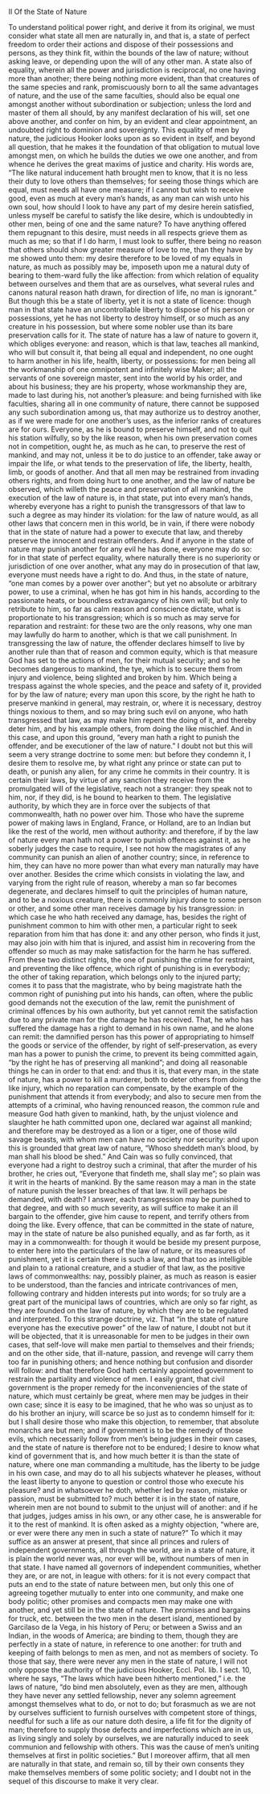 II
Of the State of Nature

To understand political power right, and derive it from its original, we must consider what state all men are naturally in, and that is, a state of perfect freedom to order their actions and dispose of their possessions and persons, as they think fit, within the bounds of the law of nature; without asking leave, or depending upon the will of any other man.
A state also of equality, wherein all the power and jurisdiction is reciprocal, no one having more than another; there being nothing more evident, than that creatures of the same species and rank, promiscuously born to all the same advantages of nature, and the use of the same faculties, should also be equal one amongst another without subordination or subjection; unless the lord and master of them all should, by any manifest declaration of his will, set one above another, and confer on him, by an evident and clear appointment, an undoubted right to dominion and sovereignty.
This equality of men by nature, the judicious Hooker looks upon as so evident in itself, and beyond all question, that he makes it the foundation of that obligation to mutual love amongst men, on which he builds the duties we owe one another, and from whence he derives the great maxims of justice and charity. His words are,
“The like natural inducement hath brought men to know, that it is no less their duty to love others than themselves; for seeing those things which are equal, must needs all have one measure; if I cannot but wish to receive good, even as much at every man’s hands, as any man can wish unto his own soul, how should I look to have any part of my desire herein satisfied, unless myself be careful to satisfy the like desire, which is undoubtedly in other men, being of one and the same nature? To have anything offered them repugnant to this desire, must needs in all respects grieve them as much as me; so that if I do harm, I must look to suffer, there being no reason that others should show greater measure of love to me, than they have by me showed unto them: my desire therefore to be loved of my equals in nature, as much as possibly may be, imposeth upon me a natural duty of bearing to them-ward fully the like affection: from which relation of equality between ourselves and them that are as ourselves, what several rules and canons natural reason hath drawn, for direction of life, no man is ignorant.”
But though this be a state of liberty, yet it is not a state of licence: though man in that state have an uncontrollable liberty to dispose of his person or possessions, yet he has not liberty to destroy himself, or so much as any creature in his possession, but where some nobler use than its bare preservation calls for it. The state of nature has a law of nature to govern it, which obliges everyone: and reason, which is that law, teaches all mankind, who will but consult it, that being all equal and independent, no one ought to harm another in his life, health, liberty, or possessions: for men being all the workmanship of one omnipotent and infinitely wise Maker; all the servants of one sovereign master, sent into the world by his order, and about his business; they are his property, whose workmanship they are, made to last during his, not another’s pleasure: and being furnished with like faculties, sharing all in one community of nature, there cannot be supposed any such subordination among us, that may authorize us to destroy another, as if we were made for one another’s uses, as the inferior ranks of creatures are for ours. Everyone, as he is bound to preserve himself, and not to quit his station wilfully, so by the like reason, when his own preservation comes not in competition, ought he, as much as he can, to preserve the rest of mankind, and may not, unless it be to do justice to an offender, take away or impair the life, or what tends to the preservation of life, the liberty, health, limb, or goods of another.
And that all men may be restrained from invading others rights, and from doing hurt to one another, and the law of nature be observed, which willeth the peace and preservation of all mankind, the execution of the law of nature is, in that state, put into every man’s hands, whereby everyone has a right to punish the transgressors of that law to such a degree as may hinder its violation: for the law of nature would, as all other laws that concern men in this world, be in vain, if there were nobody that in the state of nature had a power to execute that law, and thereby preserve the innocent and restrain offenders. And if anyone in the state of nature may punish another for any evil he has done, everyone may do so: for in that state of perfect equality, where naturally there is no superiority or jurisdiction of one over another, what any may do in prosecution of that law, everyone must needs have a right to do.
And thus, in the state of nature, “one man comes by a power over another”; but yet no absolute or arbitrary power, to use a criminal, when he has got him in his hands, according to the passionate heats, or boundless extravagancy of his own will; but only to retribute to him, so far as calm reason and conscience dictate, what is proportionate to his transgression; which is so much as may serve for reparation and restraint: for these two are the only reasons, why one man may lawfully do harm to another, which is that we call punishment. In transgressing the law of nature, the offender declares himself to live by another rule than that of reason and common equity, which is that measure God has set to the actions of men, for their mutual security; and so he becomes dangerous to mankind, the tye, which is to secure them from injury and violence, being slighted and broken by him. Which being a trespass against the whole species, and the peace and safety of it, provided for by the law of nature; every man upon this score, by the right he hath to preserve mankind in general, may restrain, or, where it is necessary, destroy things noxious to them, and so may bring such evil on anyone, who hath transgressed that law, as may make him repent the doing of it, and thereby deter him, and by his example others, from doing the like mischief. And in this case, and upon this ground, “every man hath a right to punish the offender, and be executioner of the law of nature.”
I doubt not but this will seem a very strange doctrine to some men: but before they condemn it, I desire them to resolve me, by what right any prince or state can put to death, or punish any alien, for any crime he commits in their country. It is certain their laws, by virtue of any sanction they receive from the promulgated will of the legislative, reach not a stranger: they speak not to him, nor, if they did, is he bound to hearken to them. The legislative authority, by which they are in force over the subjects of that commonwealth, hath no power over him. Those who have the supreme power of making laws in England, France, or Holland, are to an Indian but like the rest of the world, men without authority: and therefore, if by the law of nature every man hath not a power to punish offences against it, as he soberly judges the case to require, I see not how the magistrates of any community can punish an alien of another country; since, in reference to him, they can have no more power than what every man naturally may have over another.
Besides the crime which consists in violating the law, and varying from the right rule of reason, whereby a man so far becomes degenerate, and declares himself to quit the principles of human nature, and to be a noxious creature, there is commonly injury done to some person or other, and some other man receives damage by his transgression: in which case he who hath received any damage, has, besides the right of punishment common to him with other men, a particular right to seek reparation from him that has done it: and any other person, who finds it just, may also join with him that is injured, and assist him in recovering from the offender so much as may make satisfaction for the harm he has suffered.
From these two distinct rights, the one of punishing the crime for restraint, and preventing the like offence, which right of punishing is in everybody; the other of taking reparation, which belongs only to the injured party; comes it to pass that the magistrate, who by being magistrate hath the common right of punishing put into his hands, can often, where the public good demands not the execution of the law, remit the punishment of criminal offences by his own authority, but yet cannot remit the satisfaction due to any private man for the damage he has received. That, he who has suffered the damage has a right to demand in his own name, and he alone can remit: the damnified person has this power of appropriating to himself the goods or service of the offender, by right of self-preservation, as every man has a power to punish the crime, to prevent its being committed again, “by the right he has of preserving all mankind”; and doing all reasonable things he can in order to that end: and thus it is, that every man, in the state of nature, has a power to kill a murderer, both to deter others from doing the like injury, which no reparation can compensate, by the example of the punishment that attends it from everybody; and also to secure men from the attempts of a criminal, who having renounced reason, the common rule and measure God hath given to mankind, hath, by the unjust violence and slaughter he hath committed upon one, declared war against all mankind; and therefore may be destroyed as a lion or a tiger, one of those wild savage beasts, with whom men can have no society nor security: and upon this is grounded that great law of nature, “Whoso sheddeth man’s blood, by man shall his blood be shed.” And Cain was so fully convinced, that everyone had a right to destroy such a criminal, that after the murder of his brother, he cries out, “Everyone that findeth me, shall slay me”; so plain was it writ in the hearts of mankind.
By the same reason may a man in the state of nature punish the lesser breaches of that law. It will perhaps be demanded, with death? I answer, each transgression may be punished to that degree, and with so much severity, as will suffice to make it an ill bargain to the offender, give him cause to repent, and terrify others from doing the like. Every offence, that can be committed in the state of nature, may in the state of nature be also punished equally, and as far forth, as it may in a commonwealth: for though it would be beside my present purpose, to enter here into the particulars of the law of nature, or its measures of punishment, yet it is certain there is such a law, and that too as intelligible and plain to a rational creature, and a studier of that law, as the positive laws of commonwealths: nay, possibly plainer, as much as reason is easier to be understood, than the fancies and intricate contrivances of men, following contrary and hidden interests put into words; for so truly are a great part of the municipal laws of countries, which are only so far right, as they are founded on the law of nature, by which they are to be regulated and interpreted.
To this strange doctrine, viz. That “in the state of nature everyone has the executive power” of the law of nature, I doubt not but it will be objected, that it is unreasonable for men to be judges in their own cases, that self-love will make men partial to themselves and their friends; and on the other side, that ill-nature, passion, and revenge will carry them too far in punishing others; and hence nothing but confusion and disorder will follow: and that therefore God hath certainly appointed government to restrain the partiality and violence of men. I easily grant, that civil government is the proper remedy for the inconveniencies of the state of nature, which must certainly be great, where men may be judges in their own case; since it is easy to be imagined, that he who was so unjust as to do his brother an injury, will scarce be so just as to condemn himself for it: but I shall desire those who make this objection, to remember, that absolute monarchs are but men; and if government is to be the remedy of those evils, which necessarily follow from men’s being judges in their own cases, and the state of nature is therefore not to be endured; I desire to know what kind of government that is, and how much better it is than the state of nature, where one man commanding a multitude, has the liberty to be judge in his own case, and may do to all his subjects whatever he pleases, without the least liberty to anyone to question or control those who execute his pleasure? and in whatsoever he doth, whether led by reason, mistake or passion, must be submitted to? much better it is in the state of nature, wherein men are not bound to submit to the unjust will of another: and if he that judges, judges amiss in his own, or any other case, he is answerable for it to the rest of mankind.
It is often asked as a mighty objection, “where are, or ever were there any men in such a state of nature?” To which it may suffice as an answer at present, that since all princes and rulers of independent governments, all through the world, are in a state of nature, it is plain the world never was, nor ever will be, without numbers of men in that state. I have named all governors of independent communities, whether they are, or are not, in league with others: for it is not every compact that puts an end to the state of nature between men, but only this one of agreeing together mutually to enter into one community, and make one body politic; other promises and compacts men may make one with another, and yet still be in the state of nature. The promises and bargains for truck, etc. between the two men in the desert island, mentioned by Garcilaso de la Vega, in his history of Peru; or between a Swiss and an Indian, in the woods of America; are binding to them, though they are perfectly in a state of nature, in reference to one another: for truth and keeping of faith belongs to men as men, and not as members of society.
To those that say, there were never any men in the state of nature, I will not only oppose the authority of the judicious Hooker, Eccl. Pol. lib. I sect. 10, where he says, “The laws which have been hitherto mentioned,” i.e. the laws of nature, “do bind men absolutely, even as they are men, although they have never any settled fellowship, never any solemn agreement amongst themselves what to do, or not to do; but forasmuch as we are not by ourselves sufficient to furnish ourselves with competent store of things, needful for such a life as our nature doth desire, a life fit for the dignity of man; therefore to supply those defects and imperfections which are in us, as living singly and solely by ourselves, we are naturally induced to seek communion and fellowship with others. This was the cause of men’s uniting themselves at first in politic societies.” But I moreover affirm, that all men are naturally in that state, and remain so, till by their own consents they make themselves members of some politic society; and I doubt not in the sequel of this discourse to make it very clear.